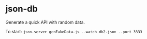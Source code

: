# json-db
 Generate a quick API with random data.
 
 To start: `json-server genFakeData.js --watch db2.json --port 3333`
